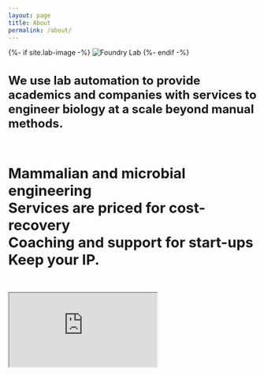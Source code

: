 ```yaml
---
layout: page
title: About
permalink: /about/
---
```


<div class="row">
    <div class="col-6">
        {%- if site.lab-image -%}
            <img src="{{ site.lab-image | relative_url }}" alt="Foundry Lab">
        {%- endif -%}
    </div>
    <div class="col-6">
        <h3 style="font-size:2.5vw; vertical-align: center">
        We use lab automation to provide academics and companies with services to 
        engineer biology at a scale beyond manual methods.
        </h3>
    </div>
</div>
<div class="center_text">
    <h1 style="font-size:3vw; padding-top: 3vw; padding-bottom: 3vw"> 
        Mammalian and microbial engineering<br>
        Services are priced for cost-recovery<br>
        Coaching and support for start-ups<br>
        Keep your IP.<br>
    </h1>
</div>

<div class="video-container">
    <iframe src="https://www.youtube.com/embed/pxanF3hZ4wk" allow="accelerometer; autoplay; clipboard-write; encrypted-media; gyroscope; picture-in-picture" allowfullscreen> </iframe>
</div>
